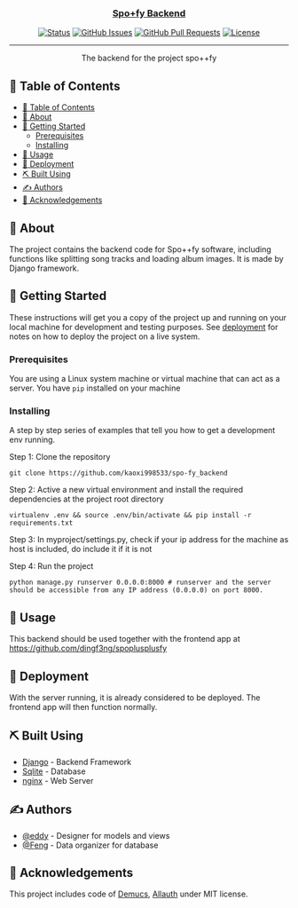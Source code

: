 <p align="center">
  <a href="" rel="noopener">
</p>

<h3 align="center">Spo+fy Backend</h3>

<div align="center">

[![Status](https://img.shields.io/badge/status-active-success.svg)]()
[![GitHub Issues](https://img.shields.io/github/issues/kylelobo/The-Documentation-Compendium.svg)](https://github.com/kaoxi998533/spo-fy_backend/issues)
[![GitHub Pull Requests](https://img.shields.io/github/issues-pr/kylelobo/The-Documentation-Compendium.svg)](https://github.com/kaoxi998533/spo-fy_backend/pulls)
[![License](https://img.shields.io/badge/license-MIT-blue.svg)](/LICENSE)

</div>

---

<p align="center"> The backend for the project spo++fy
    <br> 
</p>

## 📝 Table of Contents

- [📝 Table of Contents](#-table-of-contents)
- [🧐 About ](#-about-)
- [🏁 Getting Started ](#-getting-started-)
  - [Prerequisites](#prerequisites)
  - [Installing](#installing)
- [🎈 Usage ](#-usage-)
- [🚀 Deployment ](#-deployment-)
- [⛏️ Built Using ](#️-built-using-)
- [✍️ Authors ](#️-authors-)
- [🎉 Acknowledgements ](#-acknowledgements-)

## 🧐 About <a name = "about"></a>

The project contains the backend code for Spo++fy software, including functions like splitting song tracks and loading album images. It is made by Django framework. 

## 🏁 Getting Started <a name = "getting_started"></a>

These instructions will get you a copy of the project up and running on your local machine for development and testing purposes. See [deployment](#deployment) for notes on how to deploy the project on a live system.

### Prerequisites

You are using a Linux system machine or virtual machine that can act as a server. You have `pip` installed on your machine


### Installing

A step by step series of examples that tell you how to get a development env running.


Step 1: Clone the repository
```
git clone https://github.com/kaoxi998533/spo-fy_backend
```

Step 2: Active a new virtual environment and install the required dependencies at the project root directory

```
virtualenv .env && source .env/bin/activate && pip install -r requirements.txt
```
Step 3: In myproject/settings.py, check if your ip address for the machine as host is included, do include it if it is not

Step 4: Run the project
```
python manage.py runserver 0.0.0.0:8000 # runserver and the server should be accessible from any IP address (0.0.0.0) on port 8000.

```


## 🎈 Usage <a name="usage"></a>

This backend should be used together with the frontend app at https://github.com/dingf3ng/spoplusplusfy

## 🚀 Deployment <a name = "deployment"></a>

With the server running, it is already considered to be deployed. The frontend app will then function normally. 

## ⛏️ Built Using <a name = "built_using"></a>

- [Django](https://www.djangoproject.com/) - Backend Framework
- [Sqlite](https://sqlite.org/) - Database
- [nginx](https://nginx.org/) - Web Server

## ✍️ Authors <a name = "authors"></a>

- [@eddy](https://github.com/kaoxi998533) - Designer for models and views
- [@Feng](https://github.com/dingf3ng) - Data organizer for database


## 🎉 Acknowledgements <a name = "acknowledgement"></a>

This project includes code of [Demucs](https://github.com/adefossez/demucs), [Allauth](https://github.com/pennersr/django-allauth) under MIT license.